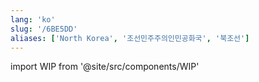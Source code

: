 ```yaml
---
lang: 'ko'
slug: '/6BE5DD'
aliases: ['North Korea', '조선민주주의인민공화국', '북조선']
---
```


import WIP from '@site/src/components/WIP'

<WIP />
